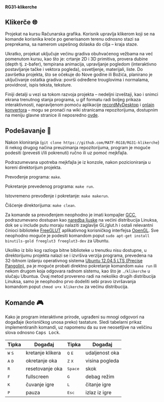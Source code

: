 #### RG31-klikerche

## Klikerče :globe_with_meridians:
Projekat na kursu Računarska grafika. Korisnik upravlja klikerom koji se na komande korisnika kreće po generisanom terenu odnosno stazi sa preprekama, sa namerom uspešnog dolaska do cilja – kraja staze.

Ukratko, projekat uključuje većinu gradiva obuhvaćenog vežbama na već pomenutom kursu, kao što je: crtanje 2D i 3D primitiva, provera dubine (depth tj. z-bafer), tempirana animacija, upravljanje pogledom (interaktivno postavljanje tačke i vektora pogleda), osvetljenje, materijali, liste. Do završetka projekta, što se očekuje do Nove godine ili Božića, planirano je uključivanje ostatka gradiva: površi određene trouglovima i normalama, providnost, ispis teksta, teksture.

Finiji detalji u vezi sa tokom razvoja projekta – nedeljni izveštaji, kao i snimci ekrana trenutnog stanja programa, u gif formatu radi boljeg prikaza interaktivnosti, napravljenom pomoću aplikacije [recordMyDesktop](http://recordmydesktop.sourceforge.net/about.php) i [onlajn konvertora](http://www.videotogifs.com/ogv-to-gif.html) – mogu se pronaći na wiki stranicama repozitorijuma, dostupnim na meniju glavne stranice ili neposredno [ovde](https://github.com/MATF-RG18/RG31-klikerche/wiki).

## Podešavanje :memo:
Nakon kloniranja (`git clone https://github.com/MATF-RG18/RG31-klikerche`) ili nekog drugog načina preuzimanja repozitorijuma, program je moguće podesiti (prevesti i/ili pokrenuti) ručno ili uz pomoć mejkfajla.

Podrazumevana upotreba mejkfajla je iz konzole, nakon pozicioniranja u koreni direktorijum projekta.

Prevođenje programa: `make`.

Pokretanje prevedenog programa: `make run`.

Istovremeno prevođenje i pokretanje: `make makerun`.

Čišćenje direktorijuma: `make clean`.

Za komande sa prevođenjem neophodno je imati kompajler [GCC](https://gcc.gnu.org/), podrazumevano dostupan kao [naredba ljuske](http://man7.org/linux/man-pages/man1/gcc.1.html) na većini distribucija Linuksa, dok se u include putu moraju nalaziti zaglavlje GL/glut.h i ostali relevantni činioci biblioteke [FreeGLUT](http://freeglut.sourceforge.net/) aplikativnog korisničkog interfejsa [OpenGL](https://www.opengl.org/). Sve neophodno moguće je podesiti komandom poput `sudo apt-get install binutils-gold freeglut3 freeglut3-dev` za Ubuntu.

Ukoliko iz bilo kog razloga bitne biblioteke u trenutku nisu dostupne, u direktorijumu projekta nalazi se i izvršiva verzija programa, prevedena na 32-bitnom izdanju operativnog sistema [Ubuntu 12.04.5 LTS (Precise Pangolin)](http://releases.ubuntu.com/12.04/), pa je moguće probati direktno pokretanje komandom `make run` ili nekom drugom koja odgovara radnom sistemu, kao što je `./klikerche` u slučaju Ubuntua. Ovaj metod provereno radi na nekoliko drugih distribucija Linuksa, samo je neophodno prvo dodeliti sebi pravo izvršavanja komandom poput `chmod u+x klikerche` za većinu distribucija.

## Komande :video_game:
Kako je program interaktivne prirode, ugrađeni su mnogi odgovori na događaje (korisničkog unosa preko) tastature. Sledi tabelarni prikaz implementiranih komandi, uz napomenu da su sve neosetljive na veličinu slova odnosno <kbd>Caps Lock</kbd>.

Tipka | Događaj | Tipka | Događaj
----- | ------ | ----- | ------
<kbd>W</kbd> <kbd>S</kbd> | kretanje klikera | <kbd>Q</kbd> <kbd>E</kbd> | udaljenost oka
<kbd>A</kbd> <kbd>D</kbd> | okretanje oka | <kbd>Z</kbd> <kbd>X</kbd> | visina pogleda
<kbd>R</kbd> | resetovanje oka | <kbd>Space</kbd> | skok
<kbd>F</kbd> | fullscreen | <kbd>G</kbd> | debag režim
<kbd>K</kbd> | čuvanje igre | <kbd>L</kbd> | čitanje igre
<kbd>P</kbd> | pauza | <kbd>Esc</kbd> | izlaz iz igre
